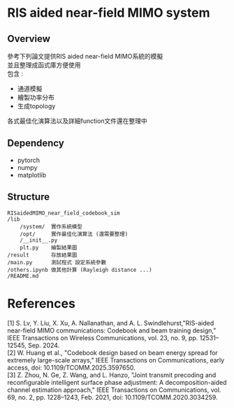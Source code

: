 # RIS aided near-field MIMO system
## Overview
參考下列論文提供RIS aided near-field MIMO系統的模擬  
並且整理成函式庫方便使用  
包含 :  
- 通道模擬
- 繪製功率分布
- 生成topology


各式最佳化演算法以及詳細function文件還在整理中
## Dependency
- pytorch
- numpy
- matplotlib
## Structure
```
RISaidedMIMO_near_field_codebook_sim
/lib     
    /system/  實作系統模型
    /opt/     實作最佳化演算法 (還需要整理)
    /__init__.py
    plt.py    繪製結果圖
/result       存放結果圖
/main.py      測試程式 設定系統參數
/others.ipynb 做其他計算 (Rayleigh distance ...)
/README.md
```
# References
[1]  S. Lv, Y. Liu, X. Xu, A. Nallanathan, and A. L. Swindlehurst,"RIS-aided near-field MIMO communications: Codebook and beam training design," IEEE Transactions on Wireless Communications, vol. 23, no. 9, pp. 12531–12545, Sep. 2024.  
[2] W. Huang et al., "Codebook design based on beam energy spread for extremely large-scale arrays," IEEE Transactions on Communications, early access, doi: 10.1109/TCOMM.2025.3597650.  
[3] Z. Zhou, N. Ge, Z. Wang, and L. Hanzo,
"Joint transmit precoding and reconfigurable intelligent surface phase adjustment: A decomposition-aided channel estimation approach,"
IEEE Transactions on Communications, vol. 69, no. 2, pp. 1228–1243, Feb. 2021, doi: 10.1109/TCOMM.2020.3034259.  